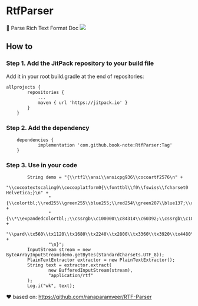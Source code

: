 # RtfParser
📄 Parse Rich Text Format Doc [![](https://jitpack.io/v/book-note/RtfParser.svg)](https://jitpack.io/#book-note/RtfParser)
## How to
### Step 1. Add the JitPack repository to your build file
Add it in your root build.gradle at the end of repositories:
```
allprojects {
		repositories {
			...
			maven { url 'https://jitpack.io' }
		}
	}
```
### Step 2. Add the dependency
```
	dependencies {
	        implementation 'com.github.book-note:RtfParser:Tag'
	}
```
### Step 3. Use in your code
```
        String demo = "{\\rtf1\\ansi\\ansicpg936\\cocoartf2576\n" +
                "\\cocoatextscaling0\\cocoaplatform0{\\fonttbl\\f0\\fswiss\\fcharset0 Helvetica;}\n" +
                "{\\colortbl;\\red255\\green255\\blue255;\\red254\\green207\\blue137;\\red255\\green235\\blue127;}\n" +
                "{\\*\\expandedcolortbl;;\\cssrgb\\c100000\\c84314\\c60392;\\cssrgb\\c100000\\c92941\\c56863;}\n" +
                "\\pard\\tx560\\tx1120\\tx1680\\tx2240\\tx2800\\tx3360\\tx3920\\tx4480\\tx5040\\tx5600\\tx6160\\tx6720\\pardirnatural\\partightenfactor0\n" +
                "\n}";
        InputStream stream = new ByteArrayInputStream(demo.getBytes(StandardCharsets.UTF_8));
        PlainTextExtractor extractor = new PlainTextExtractor();
        String text = extractor.extract(
                new BufferedInputStream(stream),
                "application/rtf"
        );
        Log.i("wk", text);
```
❤️ based on: https://github.com/ranaparamveer/RTF-Parser 

